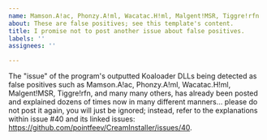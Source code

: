 ```yaml
---
name: Mamson.A!ac, Phonzy.A!ml, Wacatac.H!ml, Malgent!MSR, Tiggre!rfn
about: These are false positives; see this template's content.
title: I promise not to post another issue about false positives.
labels: ''
assignees: ''

---
```


The "issue" of the program's outputted Koaloader DLLs being detected as false positives such as Mamson.A!ac, Phonzy.A!ml, Wacatac.H!ml, Malgent!MSR, Tiggre!rfn, and many many others, has already been posted and explained dozens of times now in many different manners... please do not post it again, you will just be ignored; instead, refer to the explanations within issue #40 and its linked issues: https://github.com/pointfeev/CreamInstaller/issues/40.
